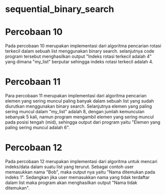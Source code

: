 # sequential_binary_search
# Percobaan 10 
Pada percobaan 10 merupakan implementasi dari algoritma pencarian rotasi terkecil dalam sebuah list menggunakan binary search. selanjutnya code program tersebut menghasilkan output "Indeks rotasi terkecil adalah 4" yang dimana "my_list" berputar sehingga indeks rotasi terkecil adalah 4.

# Percobaan 11
Para percobaan 11 merupakan implementasi dari algoritma pencarian elemen yang sering muncul paling banyak dalam sebuah list yang sudah diurutkan menggunakan binary search. Selanjutnya elemen yang paling sering muncul dalam "my_list" adalah 8, dengan jumlah kemunculan sebanyak 5 kali, namun program mengambil elemen yang sering muncul pada posisi tengah (mid), sehingga output dari program yaitu "Elemen yang paling sering muncul adalah 6".

# Percobaan 12
Pada percobaan 12 merupakan implementasi dari algoritma untuk mencari indeks/data dalam suatu list yang terurut. Sebagai contoh user memasukkan nama "Bob", maka output nya yaitu "Nama ditemukan pada indeks  1". Sedangkan jika user memasukkan nama yang tidak terdaftar dalam list maka program akan menghasilkan output "Nama tidak ditemukan". 
